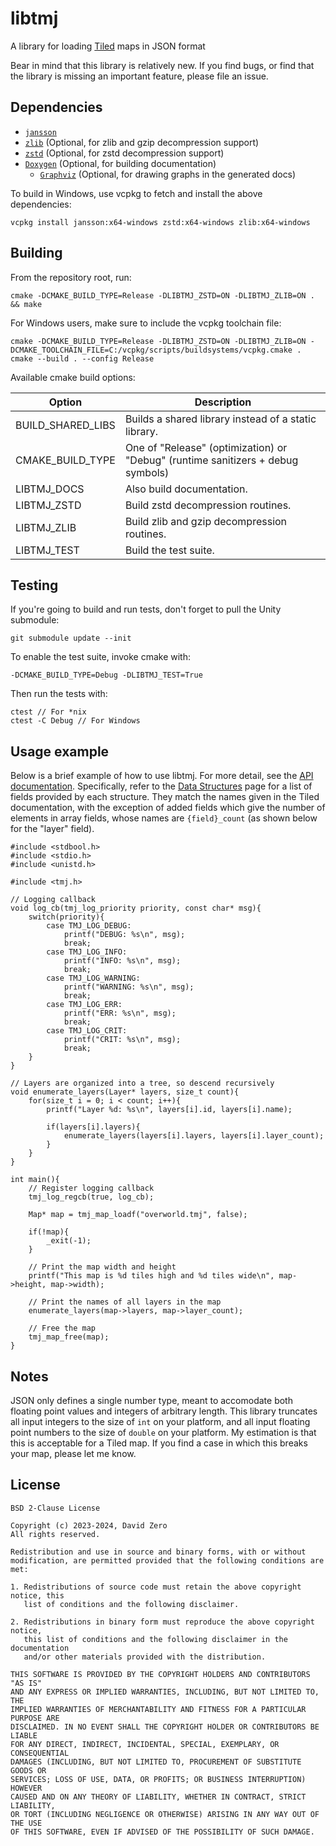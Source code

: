 # libtmj

A library for loading [Tiled](https://www.mapeditor.org) maps in JSON format

Bear in mind that this library is relatively new. If you find bugs, or find
that the library is missing an important feature, please file an issue.

## Dependencies

- [`jansson`](https://github.com/akheron/jansson/)
- [`zlib`](http://zlib.net/) (Optional, for zlib and gzip decompression support)
- [`zstd`](https://github.com/facebook/zstd) (Optional, for zstd decompression support)
- [`Doxygen`](https://www.doxygen.nl/) (Optional, for building documentation)
    - [`Graphviz`](https://graphviz.org/) (Optional, for drawing graphs in the generated docs)


To build in Windows, use vcpkg to fetch and install the above dependencies:
```
vcpkg install jansson:x64-windows zstd:x64-windows zlib:x64-windows
```

## Building

From the repository root, run:
```
cmake -DCMAKE_BUILD_TYPE=Release -DLIBTMJ_ZSTD=ON -DLIBTMJ_ZLIB=ON . && make
```

For Windows users, make sure to include the vcpkg toolchain file:
```
cmake -DCMAKE_BUILD_TYPE=Release -DLIBTMJ_ZSTD=ON -DLIBTMJ_ZLIB=ON -DCMAKE_TOOLCHAIN_FILE=C:/vcpkg/scripts/buildsystems/vcpkg.cmake .
cmake --build . --config Release
```

Available cmake build options:

Option              | Description
------------------- | -----------
BUILD\_SHARED\_LIBS | Builds a shared library instead of a static library.
CMAKE\_BUILD\_TYPE  | One of "Release" (optimization) or "Debug" (runtime sanitizers + debug symbols)
LIBTMJ\_DOCS        | Also build documentation.
LIBTMJ\_ZSTD        | Build zstd decompression routines.
LIBTMJ\_ZLIB        | Build zlib and gzip decompression routines.
LIBTMJ\_TEST        | Build the test suite.

## Testing

If you're going to build and run tests, don't forget to pull the Unity submodule:
```
git submodule update --init
```

To enable the test suite, invoke cmake with:
```
-DCMAKE_BUILD_TYPE=Debug -DLIBTMJ_TEST=True
```
Then run the tests with:
```
ctest // For *nix
ctest -C Debug // For Windows
```

## Usage example

Below is a brief example of how to use libtmj. For more detail, see the [API
documentation](https://zer0-one.github.io/libtmj/). Specifically, refer to the
[Data Structures](https://zer0-one.github.io/libtmj/annotated.html) page for a
list of fields provided by each structure. They match the names given in the
Tiled documentation, with the exception of added fields which give the number
of elements in array fields, whose names are `{field}_count` (as shown below
for the "layer" field).

```
#include <stdbool.h>
#include <stdio.h>
#include <unistd.h>

#include <tmj.h>

// Logging callback
void log_cb(tmj_log_priority priority, const char* msg){
    switch(priority){
        case TMJ_LOG_DEBUG:
            printf("DEBUG: %s\n", msg);
            break;
        case TMJ_LOG_INFO:
            printf("INFO: %s\n", msg);
            break;
        case TMJ_LOG_WARNING:
            printf("WARNING: %s\n", msg);
            break;
        case TMJ_LOG_ERR:
            printf("ERR: %s\n", msg);
            break;
        case TMJ_LOG_CRIT:
            printf("CRIT: %s\n", msg);
            break;
    }
}

// Layers are organized into a tree, so descend recursively
void enumerate_layers(Layer* layers, size_t count){
    for(size_t i = 0; i < count; i++){
        printf("Layer %d: %s\n", layers[i].id, layers[i].name);

        if(layers[i].layers){
            enumerate_layers(layers[i].layers, layers[i].layer_count);
        }
    }
}

int main(){
    // Register logging callback
    tmj_log_regcb(true, log_cb);

    Map* map = tmj_map_loadf("overworld.tmj", false);

    if(!map){
        _exit(-1);
    }

    // Print the map width and height
    printf("This map is %d tiles high and %d tiles wide\n", map->height, map->width);

    // Print the names of all layers in the map
    enumerate_layers(map->layers, map->layer_count);

    // Free the map
    tmj_map_free(map);
}
```

## Notes

JSON only defines a single number type, meant to accomodate both floating point
values and integers of arbitrary length. This library truncates all input
integers to the size of `int` on your platform, and all input floating point
numbers to the size of `double` on your platform. My estimation is that this is
acceptable for a Tiled map. If you find a case in which this breaks your map,
please let me know.

## License

    BSD 2-Clause License

    Copyright (c) 2023-2024, David Zero
    All rights reserved.

    Redistribution and use in source and binary forms, with or without
    modification, are permitted provided that the following conditions are met:

    1. Redistributions of source code must retain the above copyright notice, this
       list of conditions and the following disclaimer.

    2. Redistributions in binary form must reproduce the above copyright notice,
       this list of conditions and the following disclaimer in the documentation
       and/or other materials provided with the distribution.

    THIS SOFTWARE IS PROVIDED BY THE COPYRIGHT HOLDERS AND CONTRIBUTORS "AS IS"
    AND ANY EXPRESS OR IMPLIED WARRANTIES, INCLUDING, BUT NOT LIMITED TO, THE
    IMPLIED WARRANTIES OF MERCHANTABILITY AND FITNESS FOR A PARTICULAR PURPOSE ARE
    DISCLAIMED. IN NO EVENT SHALL THE COPYRIGHT HOLDER OR CONTRIBUTORS BE LIABLE
    FOR ANY DIRECT, INDIRECT, INCIDENTAL, SPECIAL, EXEMPLARY, OR CONSEQUENTIAL
    DAMAGES (INCLUDING, BUT NOT LIMITED TO, PROCUREMENT OF SUBSTITUTE GOODS OR
    SERVICES; LOSS OF USE, DATA, OR PROFITS; OR BUSINESS INTERRUPTION) HOWEVER
    CAUSED AND ON ANY THEORY OF LIABILITY, WHETHER IN CONTRACT, STRICT LIABILITY,
    OR TORT (INCLUDING NEGLIGENCE OR OTHERWISE) ARISING IN ANY WAY OUT OF THE USE
    OF THIS SOFTWARE, EVEN IF ADVISED OF THE POSSIBILITY OF SUCH DAMAGE.

